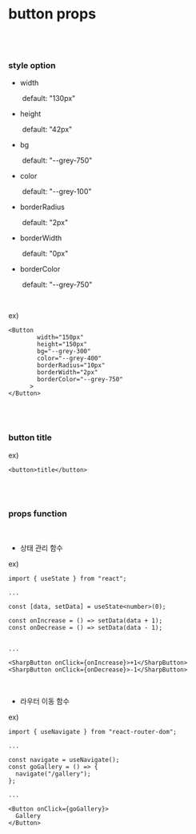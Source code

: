 # button props

<br><br>

### style option

- width
  
  ​	default: "130px"
- height
  
  ​	default: "42px"
- bg

  ​	default: "--grey-750"
- color

  ​	default: "--grey-100"
- borderRadius

  ​	default: "2px"
- borderWidth

  ​	default: "0px"
- borderColor

  ​	default: "--grey-750"

<br>

ex)

```tsx
<Button
        width="150px"
        height="150px"
        bg="--grey-300"
        color="--grey-400"
        borderRadius="10px"
        borderWidth="2px"
        borderColor="--grey-750"
      >  
</Button>
```



<br><br>

### button title

ex)

```tsx
<button>title</button>
```

<br><br>

### props function

<br>

- 상태 관리 함수

ex)

```tsx
import { useState } from "react";

...

const [data, setData] = useState<number>(0);

const onIncrease = () => setData(data + 1);
const onDecrease = () => setData(data - 1);


...

<SharpButton onClick={onIncrease}>+1</SharpButton>
<SharpButton onClick={onDecrease}>-1</SharpButton>
```

<br>

- 라우터 이동 함수

ex)

```tsx
import { useNavigate } from "react-router-dom";

...

const navigate = useNavigate();
const goGallery = () => {
  navigate("/gallery");
};

...

<Button onClick={goGallery}>
  Gallery
</Button>
```

